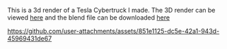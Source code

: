 This is a 3d render of a Tesla Cybertruck I made. The 3D render can be viewed [here](https://github.com/M0HID/cybertruck/blob/main/output.mp4) and the blend file can be downloaded [here](https://github.com/M0HID/cybertruck/blob/main/cybertruck.blend)


https://github.com/user-attachments/assets/851e1125-dc5e-42a1-943d-45969431de67

